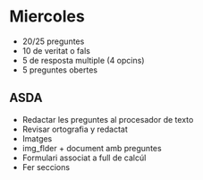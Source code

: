 # Miercoles
- 20/25 preguntes
- 10 de veritat o fals
- 5 de resposta multiple (4 opcins)
- 5 preguntes obertes
## ASDA
- Redactar les preguntes al procesador de texto
- Revisar ortografia y redactat
- Imatges
- img_flder + document amb preguntes
- Formulari associat a full de calcúl
- Fer seccions
